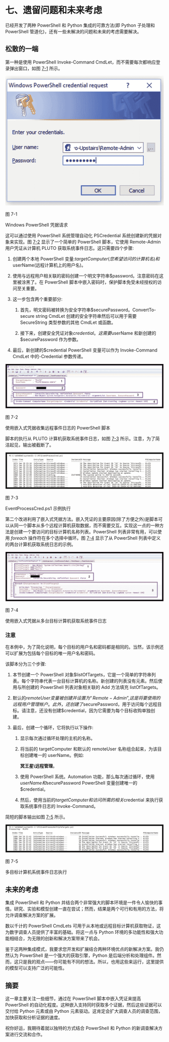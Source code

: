 # 七、遗留问题和未来考虑

已经开发了两种 PowerShell 和 Python 集成的可靠方法(即 Python 子处理和 PowerShell 管道化)，还有一些未解决的问题和未来的考虑需要解决。

## 松散的一端

第一种是使用 PowerShell Invoke-Command CmdLet，而不需要每次都响应登录弹出窗口，如图 [7-1](#Fig1) 所示。

![img/448944_1_En_7_Fig1_HTML.jpg](img/448944_1_En_7_Fig1_HTML.jpg)

图 7-1

Windows PowerShell 凭据请求

这可以通过使用 PowerShell 系统管理自动化 PSCredential 系统创建新的凭据对象来实现。图 [7-2](#Fig2) 显示了一个简单的 PowerShell 脚本，它使用 Remote-Admin 用户凭证从计算机 PLUTO 获取系统事件日志。这只需要四个步骤:

1.  创建两个本地 PowerShell 变量:$targetComputer(您希望访问的计算机名)和$userName(远程计算机上的用户名)。

2.  使用与远程用户相关联的密码创建一个明文字符串$password。注意密码在这里被涂黑了。在 PowerShell 脚本中嵌入密码时，保护脚本免受未经授权的访问至关重要。

3.  这一步包含两个重要部分:
    1.  首先，明文密码被转换为安全字符串$securePassword。ConvertTo-secure string CmdLet 创建的安全字符串然后可以用于需要 SecureString 类型参数的其他 CmdLet 或函数。

    2.  接下来，创建安全凭证对象$credential。这需要$userName 和新创建的$securePassword 作为参数。

4.  最后，新创建的$credential PowerShell 变量可以作为 Invoke-Command CmdLet 中的-Credential 参数传递。

![img/448944_1_En_7_Fig2_HTML.jpg](img/448944_1_En_7_Fig2_HTML.jpg)

图 7-2

使用嵌入式凭据收集远程事件日志的 PowerShell 脚本

脚本的执行从 PLUTO 计算机获取系统事件日志，如图 [7-3](#Fig3) 所示。注意，为了简洁起见，输出被截断了。

![img/448944_1_En_7_Fig3_HTML.jpg](img/448944_1_En_7_Fig3_HTML.jpg)

图 7-3

EventProcessCred.ps1 示例执行

第二个改进利用了嵌入式凭据方法。嵌入凭证的主要原因(除了方便之外)是脚本可以从同一个脚本从多个远程计算机获取数据，而不需要交互。实现这一点的一种方法是创建一个要访问的目标计算机名称列表。PowerShell 列表非常有用，可以使用 *foreach* 操作符在多个选择中循环。图 [7-4](#Fig4) 显示了从 PowerShell 列表中定义的两台计算机获取系统日志的示例。

![img/448944_1_En_7_Fig4_HTML.jpg](img/448944_1_En_7_Fig4_HTML.jpg)

图 7-4

使用嵌入式凭据从多台目标计算机获取系统事件日志

### 注意

在本例中，为了简化说明，每个目标的用户名和密码都是相同的。当然，该示例还可以扩展为包括每个目标的唯一用户名和密码。

该脚本分为三个步骤:

1.  本节创建一个 PowerShell 对象$listOfTargets，它是一个简单的字符串列表。每个字符串代表一台目标计算机的名称。新创建的列表没有元素。然后使用与所创建的 PowerShell 列表对象相关联的 Add 方法填充 listOfTargets。

2.  默认的$remoteUser 变量被创建并设置为“Remote-Admin ”,这是将要使用的远程用户管理帐户。此外，还创建了$securePassword，用于访问每个远程目标。请注意，还没有创建$credential，因为它需要为每个目标收购单独创建。

3.  最后，创建一个循环，它将执行以下操作:
    1.  显示每次通过循环处理的主机的名称。

    2.  将当前的 targetComputer 和默认的 remoteUser 名称组合起来，为该目标创建唯一的 userName。例如:

        **冥王星\远程管理**。

    3.  使用 PowerShell 系统。Automation 功能，那么每次通过循环，使用$userName 和$securePassword PowerShell 变量创建唯一的$credential。

    4.  然后，使用当前的$targetComputer 和访问所需的相关$credential 来执行获取系统事件日志的 Invoke-Command。

简短的脚本输出如图 [7-5](#Fig5) 所示。

![img/448944_1_En_7_Fig5_HTML.jpg](img/448944_1_En_7_Fig5_HTML.jpg)

图 7-5

多目标计算机系统事件日志执行

## 未来的考虑

集成 PowerShell 和 Python 并结合两个非常强大的脚本环境是一件令人愉快的事情。研究、实验和模型创建一直在尝试；然而，结果是两个可行和有用的方法，将允许调查解决方案的扩展。

数以千计的 PowerShell CmdLets 可用于从本地或远程目标计算机获取物证，这为数字调查人员提供了丰富的基础。将这一点与 Python 环境的多功能性和强大功能相结合，为无限的创新和解决方案带来了机会。

鉴于这两种集成模式，我要求您开发和扩展结合两种环境优点的新解决方案。我仍然认为 PowerShell 是一个强大的获取引擎，Python 是后端分析和处理组件。然而，这只是我的观点——你可能有不同的想法。所以，也用这些来运行，这里提供的模型可以支持广泛的可能性。

## 摘要

这一章主要关注一些细节，通过在 PowerShell 脚本中嵌入凭证来提高 PowerShell 的自动化程度。这种嵌入支持同时获取多个证据，然后这些证据可以交付给 Python 元素或由 Python 元素驱动。这肯定会扩大调查人员的调查范围，加快获取和分析证据的速度。

祝你好运，我期待着就以独特的方式结合 PowerShell 和 Python 的新调查解决方案进行交流和合作。